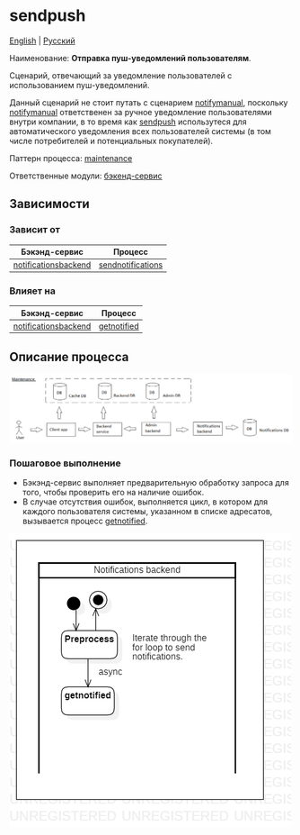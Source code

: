 # sendpush

[English](sendpush.md) | [Русский](sendpush.ru.md)

Наименование: **Отправка пуш-уведомлений пользователям**.

Сценарий, отвечающий за уведомление пользователей с использованием пуш-уведомлений. 

Данный сценарий не стоит путать с сценарием [notifymanual](../notificationsbackend/notifymanual.ru.md), поскольку [notifymanual](../notificationsbackend/notifymanual.ru.md) ответственен за ручное уведомление пользователями внутри компании, в то время как [sendpush](../notificationsbackend/sendpush.ru.md) использутеся для автоматического уведомления всех пользователей системы (в том числе потребителей и потенциальных покупателей). 

Паттерн процесса: [maintenance](../../processpatterns/maintenance.ru.md)

Ответственные модули: [бэкенд-сервис](../../backend/notificationsbackend.ru.md)

## Зависимости

### Зависит от

| Бэкэнд-сервис | Процесс |
| --- | ---- |
| [notificationsbackend](../../backend/notificationsbackend.ru.md) | [sendnotifications](../notificationsbackend/sendnotifications.ru.md) |

### Влияет на

| Бэкэнд-сервис | Процесс |
| --- | ---- |
| [notificationsbackend](../../backend/notificationsbackend.ru.md) | [getnotified](../notificationsbackend/getnotified.ru.md) |

## Описание процесса

![maintenance_overall](../../img/processpatterns/maintenance_overall.png)

### Пошаговое выполнение

- Бэкэнд-сервис выполняет предварительную обработку запроса для того, чтобы проверить его на наличие ошибок.
- В случае отсутствия ошибок, выполняется цикл, в котором для каждого пользователя системы, указанном в списке адресатов, вызывается процесс [getnotified](../notificationsbackend/getnotified.ru.md).

![notificationsbackend.sendpush](../../img/activitydiagrams/notificationsbackend.sendpush.png)
